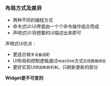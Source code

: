 ### 布局方式及差异

- 两种不同的编程方式
- 命令式UI:UI界面由一个个命令操作组合而成
- 声明式UI:将想要的UI描述出来即可

声明式UI优点：
- 更适合做`多设备适配`
- UI布局和控制逻辑通过reactive方式`实现数据绑定`
- 更好实现UI`局部刷新机制`，只刷新更新的部分

**Widget是不可变的**